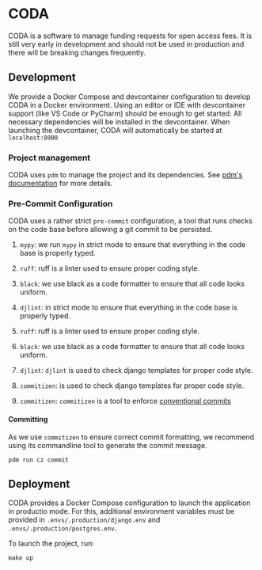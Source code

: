 # CODA

CODA is a software to manage funding requests for open access fees.
It is still very early in development and should not be used in production and there will be breaking changes frequently.

## Development

We provide a Docker Compose and devcontainer configuration to develop CODA in a Docker environment. Using an editor or IDE with devcontainer support (like VS Code or PyCharm) should be enough to get started. All necessary dependencies will be installed in the devcontainer.
When launching the devcontainer, CODA will automatically be started at `localhost:8000`

### Project management

CODA uses `pdm` to manage the project and its dependencies. See [pdm's documentation](https://pdm-project.org/en/stable/) for more details.


### Pre-Commit Configuration

CODA uses a rather strict `pre-commit` configuration, a tool that runs checks on the code base before allowing a git commit to be persisted.

1. `mypy`:
we run `mypy` in strict mode to ensure that everything in the code base is properly typed.

2. `ruff`: ruff is a linter used to ensure proper coding style.

3. `black`: we use black as a code formatter to ensure that all code looks uniform.

4. `djlint`: in strict mode to ensure that everything in the code base is properly typed.

2. `ruff`: ruff is a linter used to ensure proper coding style.

3. `black`: we use black as a code formatter to ensure that all code looks uniform.

4. `djlint`: `djlint` is used to check django templates for proper code style.

5. `commitizen`:  is used to check django templates for proper code style.

5. `commitizen`: `commitizen` is a tool to enforce [conventional commits](https://www.conventionalcommits.org/en/v1.0.0/)

#### Committing

As we use `commitizen` to ensure correct commit formatting, we recommend using its commandline tool to generate the commit message.

```
pdm run cz commit
```

## Deployment

CODA provides a Docker Compose configuration to launch the application in productio mode.
For this, additional environment variables must be provided in `.envs/.production/django.env` and `.envs/.production/postgres.env`.

To launch the project, run:
```
make up
```
